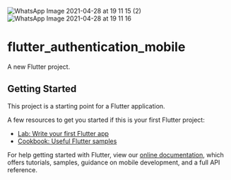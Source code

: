![WhatsApp Image 2021-04-28 at 19 11 15 (2)](https://user-images.githubusercontent.com/70693301/116769754-d3b35c80-aa68-11eb-8761-79b949eab955.jpeg)
![WhatsApp Image 2021-04-28 at 19 11 16](https://user-images.githubusercontent.com/70693301/116769760-dc0b9780-aa68-11eb-9c29-9bccd7ea9340.jpeg)
# flutter_authentication_mobile

A new Flutter project.

## Getting Started

This project is a starting point for a Flutter application.

A few resources to get you started if this is your first Flutter project:

- [Lab: Write your first Flutter app](https://flutter.dev/docs/get-started/codelab)
- [Cookbook: Useful Flutter samples](https://flutter.dev/docs/cookbook)

For help getting started with Flutter, view our
[online documentation](https://flutter.dev/docs), which offers tutorials,
samples, guidance on mobile development, and a full API reference.
